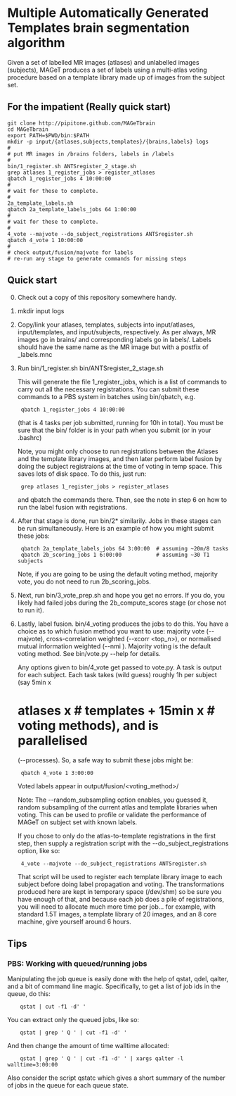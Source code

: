 Multiple Automatically Generated Templates brain segmentation algorithm
=======

Given a set of labelled MR images (atlases) and unlabelled images (subjects),
MAGeT produces a set of labels using a multi-atlas voting procedure based on a
template library made up of images from the subject set. 

For the impatient (Really quick start) 
--------------------------------------

    git clone http://pipitone.github.com/MAGeTbrain
    cd MAGeTbrain
    export PATH=$PWD/bin:$PATH
    mkdir -p input/{atlases,subjects,templates}/{brains,labels} logs
    # 
    # put MR images in /brains folders, labels in /labels
    #
    bin/1_register.sh ANTSregister_2_stage.sh 
    grep atlases 1_register_jobs > register_atlases
    qbatch 1_register_jobs 4 10:00:00
    #
    # wait for these to complete. 
    #
    2a_template_labels.sh 
    qbatch 2a_template_labels_jobs 64 1:00:00  
    #
    # wait for these to complete. 
    #
    4_vote --majvote --do_subject_registrations ANTSregister.sh 
    qbatch 4_vote 1 10:00:00 
    #
    # check output/fusion/majvote for labels
    # re-run any stage to generate commands for missing steps

Quick start
-----------

0. Check out a copy of this repository somewhere handy. 

1. mkdir input logs 

2. Copy/link your atlases, templates, subjects into input/atlases,
   input/templates, and input/subjects, respectively.  As per always, MR images
   go in brains/ and corresponding labels go in labels/.  Labels should have
   the same name as the MR image but with a postfix of _labels.mnc

3. Run 
        bin/1_register.sh bin/ANTSregister_2_stage.sh 

    This will generate the file 1_register_jobs, which is a list of
    commands to carry out all the necessary registrations. You can submit these
    commands to a PBS system in batches using bin/qbatch, e.g. 
    
        qbatch 1_register_jobs 4 10:00:00

    (that is 4 tasks per job submitted, running for 10h in total).  You must be
    sure that the bin/ folder is in your path when you submit (or in your
    .bashrc)

    Note, you might only choose to run registrations between the Atlases and
    the template library images, and then later perform label fusion by doing
    the subject registraions at the time of voting in temp space. This saves
    lots of disk space.  To do this, just run: 

        grep atlases 1_register_jobs > register_atlases

    and qbatch the commands there.  Then, see the note in step 6 on how to run
    the label fusion with registrations. 

4. After that stage is done, run bin/2* similarily.  Jobs in these stages can
   be run simultaneously.  Here is an example of how you might submit these
   jobs:

        qbatch 2a_template_labels_jobs 64 3:00:00  # assuming ~20m/8 tasks
        qbatch 2b_scoring_jobs 1 6:00:00           # assuming ~30 T1 subjects

   Note, if you are going to be using the default voting method, majority vote,
   you do not need to run 2b_scoring_jobs.

5. Next, run bin/3_vote_prep.sh and hope you get no errors.  If you do, you
   likely had failed jobs during the 2b_compute_scores stage (or chose not to
   run it). 

6. Lastly, label fusion.  bin/4_voting produces the jobs to do this.  You have
   a choice as to which fusion method you want to use: majority vote
   (--majvote), cross-correlation weighted (--xcorr <top_n>), or normalised
   mutual information weighted (--nmi <top n>).  Majority voting is the default
   voting method. See bin/vote.py --help for details.  

   Any options given to bin/4_vote get passed to vote.py.  A task is output for
   each subject.  Each task takes (wild guess) roughly 1h per subject (say 5min x
   # atlases x # templates + 15min x # voting methods), and is parallelised
   (--processes).  So, a safe way to submit these jobs might be: 

        qbatch 4_vote 1 3:00:00

   Voted labels appear in output/fusion/<voting_method>/

   Note: The --random_subsampling option enables, you guessed it, random
   subsampling of the current atlas and template libraries when voting. This
   can be used to profile or validate the performance of MAGeT on subject set
   with known labels. 

   If you chose to only do the atlas-to-template registrations in the first
   step, then supply a registration script with the --do_subject_registrations
   option, like so: 

        4_vote --majvote --do_subject_registrations ANTSregister.sh 
   
   That script will be used to register each template library image to each
   subject before doing label propagation and voting.  The transformations
   produced here are kept in temporary space (/dev/shm) so be sure you have
   enough of that, and because each job does a pile of registrations, you will
   need to allocate much more time per job...  for example, with standard 1.5T
   images, a template library of 20 images, and an 8 core machine,  give
   yourself around 6 hours. 


Tips
----

### PBS: Working with queued/running jobs

Manipulating the job queue is easily done with the help of qstat, qdel, qalter,
and a bit of command line magic.  Specifically, to get a list of job ids in the
queue, do this: 

        qstat | cut -f1 -d' '

You can extract only the queued jobs, like so:

        qstat | grep ' Q ' | cut -f1 -d' '

And then change the amount of time walltime allocated:
    
        qstat | grep ' Q ' | cut -f1 -d' ' | xargs qalter -l walltime=3:00:00 

Also consider the script qstatc which gives a short summary of the number of
jobs in the queue for each queue state. 
